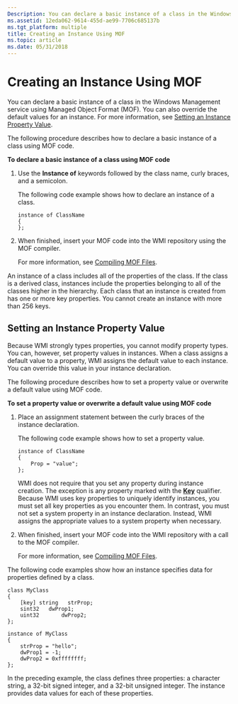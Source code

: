 ```yaml
---
Description: You can declare a basic instance of a class in the Windows Management service using Managed Object Format (MOF). You can also override the default values for an instance. For more information, see Setting an Instance Property Value.
ms.assetid: 12eda062-9614-455d-ae99-7706c685137b
ms.tgt_platform: multiple
title: Creating an Instance Using MOF
ms.topic: article
ms.date: 05/31/2018
---
```


# Creating an Instance Using MOF

You can declare a basic instance of a class in the Windows Management service using Managed Object Format (MOF). You can also override the default values for an instance. For more information, see [Setting an Instance Property Value](#setting-an-instance-property-value).

The following procedure describes how to declare a basic instance of a class using MOF code.

**To declare a basic instance of a class using MOF code**

1.  Use the **Instance of** keywords followed by the class name, curly braces, and a semicolon.

    The following code example shows how to declare an instance of a class.

    ```mof
    instance of ClassName
    {
    };
    ```

    

2.  When finished, insert your MOF code into the WMI repository using the MOF compiler.

    For more information, see [Compiling MOF Files](compiling-mof-files.md).

An instance of a class includes all of the properties of the class. If the class is a derived class, instances include the properties belonging to all of the classes higher in the hierarchy. Each class that an instance is created from has one or more key properties. You cannot create an instance with more than 256 keys.

## Setting an Instance Property Value

Because WMI strongly types properties, you cannot modify property types. You can, however, set property values in instances. When a class assigns a default value to a property, WMI assigns the default value to each instance. You can override this value in your instance declaration.

The following procedure describes how to set a property value or overwrite a default value using MOF code.

**To set a property value or overwrite a default value using MOF code**

1.  Place an assignment statement between the curly braces of the instance declaration.

    The following code example shows how to set a property value.

    ``` syntax
    instance of ClassName
    {
        Prop = "value";
    };
    ```

    WMI does not require that you set any property during instance creation. The exception is any property marked with the [**Key**](key-qualifier.md) qualifier. Because WMI uses key properties to uniquely identify instances, you must set all key properties as you encounter them. In contrast, you must not set a system property in an instance declaration. Instead, WMI assigns the appropriate values to a system property when necessary.

2.  When finished, insert your MOF code into the WMI repository with a call to the MOF compiler.

    For more information, see [Compiling MOF Files](compiling-mof-files.md).

The following code examples show how an instance specifies data for properties defined by a class.

``` syntax
class MyClass 
{
    [key] string   strProp;
    sint32   dwProp1;
    uint32       dwProp2;
};

instance of MyClass 
{
    strProp = "hello";
    dwProp1 = -1;
    dwProp2 = 0xffffffff;
};
```

In the preceding example, the class defines three properties: a character string, a 32-bit signed integer, and a 32-bit unsigned integer. The instance provides data values for each of these properties.

 

 



